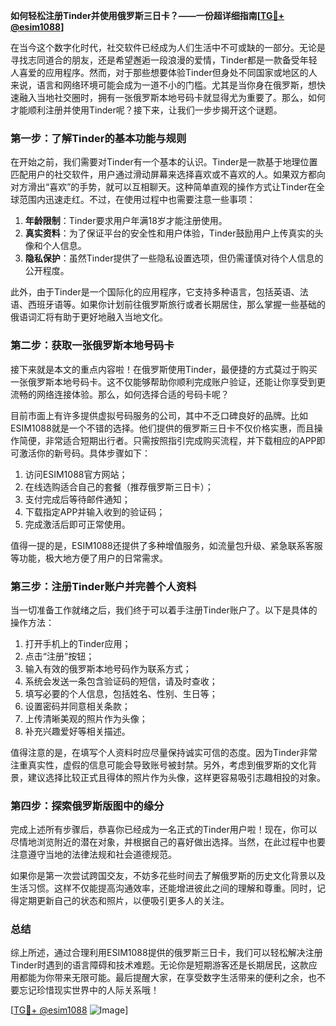 **如何轻松注册Tinder并使用俄罗斯三日卡？——一份超详细指南[[TG💪+ @esim1088](https://t.me/s/esim1088)]**

在当今这个数字化时代，社交软件已经成为人们生活中不可或缺的一部分。无论是寻找志同道合的朋友，还是希望邂逅一段浪漫的爱情，Tinder都是一款备受年轻人喜爱的应用程序。然而，对于那些想要体验Tinder但身处不同国家或地区的人来说，语言和网络环境可能会成为一道不小的门槛。尤其是当你身在俄罗斯，想快速融入当地社交圈时，拥有一张俄罗斯本地号码卡就显得尤为重要了。那么，如何才能顺利注册并使用Tinder呢？接下来，让我们一步步揭开这个谜题。

### 第一步：了解Tinder的基本功能与规则

在开始之前，我们需要对Tinder有一个基本的认识。Tinder是一款基于地理位置匹配用户的社交软件，用户通过滑动屏幕来选择喜欢或不喜欢的人。如果双方都向对方滑出“喜欢”的手势，就可以互相聊天。这种简单直观的操作方式让Tinder在全球范围内迅速走红。不过，在使用过程中也需要注意一些事项：

1. **年龄限制**：Tinder要求用户年满18岁才能注册使用。
2. **真实资料**：为了保证平台的安全性和用户体验，Tinder鼓励用户上传真实的头像和个人信息。
3. **隐私保护**：虽然Tinder提供了一些隐私设置选项，但仍需谨慎对待个人信息的公开程度。

此外，由于Tinder是一个国际化的应用程序，它支持多种语言，包括英语、法语、西班牙语等。如果你计划前往俄罗斯旅行或者长期居住，那么掌握一些基础的俄语词汇将有助于更好地融入当地文化。

### 第二步：获取一张俄罗斯本地号码卡

接下来就是本文的重点内容啦！在俄罗斯使用Tinder，最便捷的方式莫过于购买一张俄罗斯本地号码卡。这不仅能够帮助你顺利完成账户验证，还能让你享受到更流畅的网络连接体验。那么，如何选择合适的号码卡呢？

目前市面上有许多提供虚拟号码服务的公司，其中不乏口碑良好的品牌。比如ESIM1088就是一个不错的选择。他们提供的俄罗斯三日卡不仅价格实惠，而且操作简便，非常适合短期出行者。只需按照指引完成购买流程，并下载相应的APP即可激活你的新号码。具体步骤如下：

1. 访问ESIM1088官方网站；
2. 在线选购适合自己的套餐（推荐俄罗斯三日卡）；
3. 支付完成后等待邮件通知；
4. 下载指定APP并输入收到的验证码；
5. 完成激活后即可正常使用。

值得一提的是，ESIM1088还提供了多种增值服务，如流量包升级、紧急联系客服等功能，极大地方便了用户的日常需求。

### 第三步：注册Tinder账户并完善个人资料

当一切准备工作就绪之后，我们终于可以着手注册Tinder账户了。以下是具体的操作方法：

1. 打开手机上的Tinder应用；
2. 点击“注册”按钮；
3. 输入有效的俄罗斯本地号码作为联系方式；
4. 系统会发送一条包含验证码的短信，请及时查收；
5. 填写必要的个人信息，包括姓名、性别、生日等；
6. 设置密码并同意相关条款；
7. 上传清晰美观的照片作为头像；
8. 补充兴趣爱好等相关描述。

值得注意的是，在填写个人资料时应尽量保持诚实可信的态度。因为Tinder非常注重真实性，虚假的信息可能会导致账号被封禁。另外，考虑到俄罗斯的文化背景，建议选择比较正式且得体的照片作为头像，这样更容易吸引志趣相投的对象。

### 第四步：探索俄罗斯版图中的缘分

完成上述所有步骤后，恭喜你已经成为一名正式的Tinder用户啦！现在，你可以尽情地浏览附近的潜在对象，并根据自己的喜好做出选择。当然，在此过程中也要注意遵守当地的法律法规和社会道德规范。

如果你是第一次尝试跨国交友，不妨多花些时间去了解俄罗斯的历史文化背景以及生活习惯。这样不仅能提高沟通效率，还能增进彼此之间的理解和尊重。同时，记得定期更新自己的状态和照片，以便吸引更多人的关注。

### 总结

综上所述，通过合理利用ESIM1088提供的俄罗斯三日卡，我们可以轻松解决注册Tinder时遇到的语言障碍和技术难题。无论你是短期游客还是长期居民，这款应用都能为你带来无限可能。最后提醒大家，在享受数字生活带来的便利之余，也不要忘记珍惜现实世界中的人际关系哦！

[[TG💪+ @esim1088](https://t.me/s/esim1088) ![Image](https://i.postimg.cc/4NQfJmqS/Snipaste-2025-05-13-00-14-12.png)]